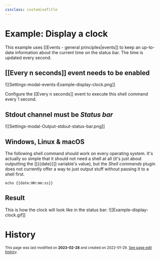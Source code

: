 ```yaml
---
cssclass: customiseTitle
---
```

# Example: Display a clock

This example uses [[Events - general principles|events]] to keep an up-to-date information about the current time on the status bar. The time is updated every second.

## [[Every n seconds]] event needs to be enabled
![[Settings-modal-events-Example-display-clock.png]]

Configure the [[Every n seconds]] event to execute this shell command every 1 second.

## Stdout channel must be *Status bar*
![[Settings-modal-Output-stdout-status-bar.png]]

## Windows, Linux & macOS
The following shell command should work on every operating system. It's actually so simple that it should not need a shell at all (it's just about outputting the [[{{date}}]] variable's value), but the *Shell commands* plugin does not currently offer a way to just output stuff without passing it to a shell first.

`echo {{date:HH:mm:ss}}`

## Result
This is how the clock will look like in the status bar:
![[Example-display-clock.gif]]

# History
<small>This page was last modified on <strong>2023-02-28</strong> and created on 2022-01-29. <a href="https://github.com/Taitava/obsidian-shellcommands-documentation/commits/main/./Example%20shell%20commands/Display%20a%20clock.md">See page edit history</a>.</small>
